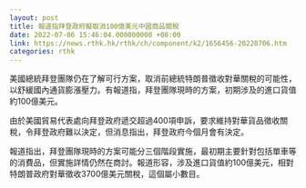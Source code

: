 ```yaml
---
layout: post
title: 報道指拜登政府擬取消100億美元中國商品關稅
date: 2022-07-06 15:46:04.000000000 +08:00
link: https://news.rthk.hk/rthk/ch/component/k2/1656456-20220706.htm
categories: rthk
---
```


美國總統拜登團隊仍在了解可行方案，取消前總統特朗普徵收對華關稅的可能性，以舒緩國內通貨膨漲壓力。有報道指，拜登團隊現時的方案，初期涉及的進口貨值約100億美元。

由於美國貿易代表處向拜登政府遞交超過400項申訴，要求維持對華貨品徵收關稅，令拜登政府難以決定，但消息指出，拜登政府今個月會有決定。

報道指出，拜登團隊現時的方案可能分三個階段實施，最初期主要針對包括單車等的消費品，但實施詳情仍然在商討。報道形容，涉及進口貨值約100億美元，相對特朗普政府對華徵收3700億美元關稅，這個屬小數目。
